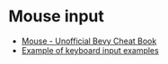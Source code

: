 # Mouse input

* [Mouse - Unofficial Bevy Cheat Book](https://bevy-cheatbook.github.io/input/mouse.html)
* [Example of keyboard input examples](https://github.com/bevyengine/bevy/blob/latest/examples/input/keyboard_input_events.rs)
